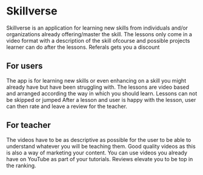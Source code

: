 # Skillverse

Skillverse is an application for learning new skills from individuals and/or organizations already offering/master the skill.
The lessons only come in a video format with a description of the skill ofcourse and possible projects learner can do after the lessons.
Referals gets you a discount

## For users
The app is for learning new skills or even enhancing on a skill you might already have but have been struggling with.
The lessons are video based and arranged according the way in which you should learn.
Lessons can not be skipped or jumped
After a lesson and user is happy with the lesson, user can then rate and leave a review for the teacher.

## For teacher
The videos have to be as descriptive as possible for the user to be able to understand whatever you will be teaching them.
Good quality videos as this is also a way of marketing your content.
You can use videos you already have on YouTube as part of your tutorials.
Reviews elevate you to be top in the ranking.
